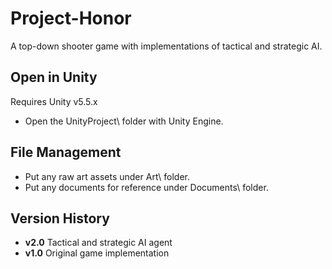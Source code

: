 # Project-Honor
A top-down shooter game with implementations of tactical and strategic AI.

## Open in Unity
Requires Unity v5.5.x
- Open the UnityProject\ folder with Unity Engine.

## File Management
- Put any raw art assets under Art\ folder.
- Put any documents for reference under Documents\ folder.

## Version History

- **v2.0** Tactical and strategic AI agent
- **v1.0** Original game implementation